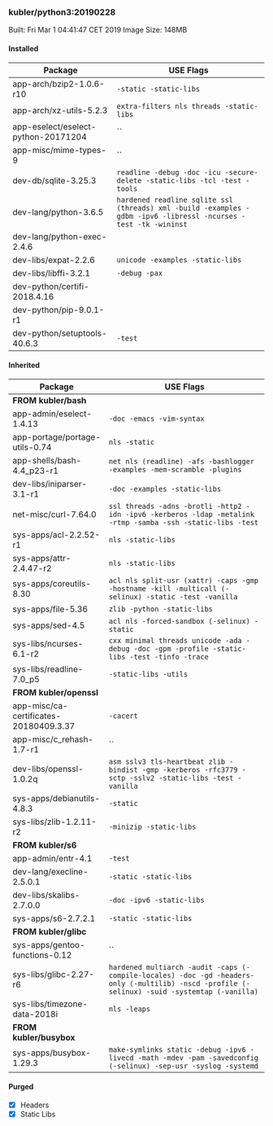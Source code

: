 ### kubler/python3:20190228

Built: Fri Mar  1 04:41:47 CET 2019
Image Size: 148MB

#### Installed
Package | USE Flags
--------|----------
app-arch/bzip2-1.0.6-r10 | `-static -static-libs`
app-arch/xz-utils-5.2.3 | `extra-filters nls threads -static-libs`
app-eselect/eselect-python-20171204 | ``
app-misc/mime-types-9 | ``
dev-db/sqlite-3.25.3 | `readline -debug -doc -icu -secure-delete -static-libs -tcl -test -tools`
dev-lang/python-3.6.5 | `hardened readline sqlite ssl (threads) xml -build -examples -gdbm -ipv6 -libressl -ncurses -test -tk -wininst`
dev-lang/python-exec-2.4.6 | ` `
dev-libs/expat-2.2.6 | `unicode -examples -static-libs`
dev-libs/libffi-3.2.1 | `-debug -pax`
dev-python/certifi-2018.4.16 | ` `
dev-python/pip-9.0.1-r1 | ` `
dev-python/setuptools-40.6.3 | `-test`
#### Inherited
Package | USE Flags
--------|----------
**FROM kubler/bash** |
app-admin/eselect-1.4.13 | `-doc -emacs -vim-syntax`
app-portage/portage-utils-0.74 | `nls -static`
app-shells/bash-4.4_p23-r1 | `net nls (readline) -afs -bashlogger -examples -mem-scramble -plugins`
dev-libs/iniparser-3.1-r1 | `-doc -examples -static-libs`
net-misc/curl-7.64.0 | `ssl threads -adns -brotli -http2 -idn -ipv6 -kerberos -ldap -metalink -rtmp -samba -ssh -static-libs -test`
sys-apps/acl-2.2.52-r1 | `nls -static-libs`
sys-apps/attr-2.4.47-r2 | `nls -static-libs`
sys-apps/coreutils-8.30 | `acl nls split-usr (xattr) -caps -gmp -hostname -kill -multicall (-selinux) -static -test -vanilla`
sys-apps/file-5.36 | `zlib -python -static-libs`
sys-apps/sed-4.5 | `acl nls -forced-sandbox (-selinux) -static`
sys-libs/ncurses-6.1-r2 | `cxx minimal threads unicode -ada -debug -doc -gpm -profile -static-libs -test -tinfo -trace`
sys-libs/readline-7.0_p5 | `-static-libs -utils`
**FROM kubler/openssl** |
app-misc/ca-certificates-20180409.3.37 | `-cacert`
app-misc/c_rehash-1.7-r1 | ``
dev-libs/openssl-1.0.2q | `asm sslv3 tls-heartbeat zlib -bindist -gmp -kerberos -rfc3779 -sctp -sslv2 -static-libs -test -vanilla`
sys-apps/debianutils-4.8.3 | `-static`
sys-libs/zlib-1.2.11-r2 | `-minizip -static-libs`
**FROM kubler/s6** |
app-admin/entr-4.1 | `-test`
dev-lang/execline-2.5.0.1 | `-static -static-libs`
dev-libs/skalibs-2.7.0.0 | `-doc -ipv6 -static-libs`
sys-apps/s6-2.7.2.1 | `-static -static-libs`
**FROM kubler/glibc** |
sys-apps/gentoo-functions-0.12 | ``
sys-libs/glibc-2.27-r6 | `hardened multiarch -audit -caps (-compile-locales) -doc -gd -headers-only (-multilib) -nscd -profile (-selinux) -suid -systemtap (-vanilla)`
sys-libs/timezone-data-2018i | `nls -leaps`
**FROM kubler/busybox** |
sys-apps/busybox-1.29.3 | `make-symlinks static -debug -ipv6 -livecd -math -mdev -pam -savedconfig (-selinux) -sep-usr -syslog -systemd`
#### Purged
- [x] Headers
- [x] Static Libs
